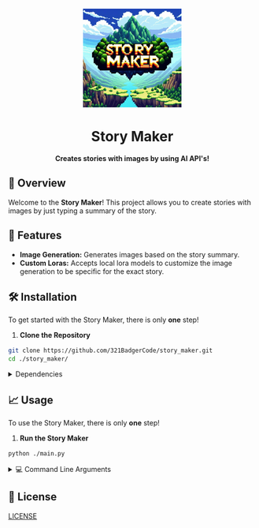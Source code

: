 <p align="center">
	<img src="./asset/logo.png" alt="Story Maker Logo" width="200" height="200">
</p>

<h1 align="center">Story Maker</h1>

<p align="center">
	<strong>Creates stories with images by using AI API's!</strong>
</p>

## 🚀 Overview

Welcome to the **Story Maker**! This project allows you to create stories with images by just typing a summary of the story.

## 🎨 Features

- **Image Generation:** Generates images based on the story summary.
- **Custom Loras:** Accepts local lora models to customize the image generation to be specific for the exact story.

## 🛠️ Installation

To get started with the Story Maker, there is only **one** step!

1. **Clone the Repository**
```sh
git clone https://github.com/321BadgerCode/story_maker.git
cd ./story_maker/
```

<details>

<summary>Dependencies</summary>

**Dependencies**:
- [Oobabooga](https://github.com/oobabooga/text-generation-webui "Common text generation webUI") needs to be running locally using it's API feature on port 5000 (default): http://127.0.0.1:5000/
	- **Model:** *Any*
- [Automatic1111](https://github.com/AUTOMATIC1111/stable-diffusion-webui "Common stable diffusion webUI") needs to be running locally using it's API feature on port 7861 (not default since port 7860 is taken by Oobabooga): http://127.0.0.1:7861/
	- **Model:** *Any*
	- **Embeddings:** bad_prompt_version2-neg FastNegativeV2 realisticvision-negative-embedding
	- **Face Restoration Model:** *Any*

</details>

## 📈 Usage

To use the Story Maker, there is only **one** step!

1. **Run the Story Maker**
```sh
python ./main.py
```

<details>

<summary>💻 Command Line Arguments</summary>

**Command Line Arguments**:

> The lora models should be separated by comma, so like `python ./main.py -l <lora:model:1>,<lora:other_model:1>`.

|	Argument		|	Description					|
|	:---:			|	:---:						|
|	`-h & --help`		|	Show help message				|
|	`-p & --prompt`		|	Prompt for the story				|
|	`-l`			|	Lora models for the story			|
|	`-t`			|	Max amount of tokens for the story generator	|
|	`-pp`			|	Positive prompt prefix like `beatiful, cool,`	|

</details>

## 📝 License

[LICENSE](./LICENSE)
